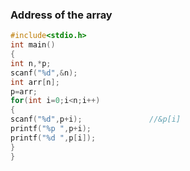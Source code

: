 ### Address of the array
``` c
#include<stdio.h>
int main()
{
int n,*p;
scanf("%d",&n);
int arr[n];
p=arr;
for(int i=0;i<n;i++)
{
scanf("%d",p+i);               //&p[i]
printf("%p ",p+i);
printf("%d ",p[i]);
}
}
```
